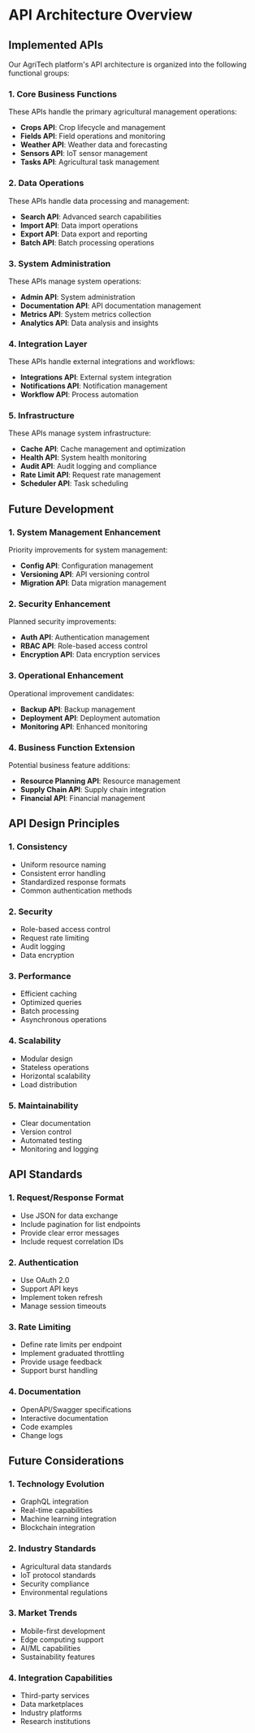 # API Architecture Overview

## Implemented APIs

Our AgriTech platform's API architecture is organized into the following functional groups:

### 1. Core Business Functions
These APIs handle the primary agricultural management operations:
- **Crops API**: Crop lifecycle and management
- **Fields API**: Field operations and monitoring
- **Weather API**: Weather data and forecasting
- **Sensors API**: IoT sensor management
- **Tasks API**: Agricultural task management

### 2. Data Operations
These APIs handle data processing and management:
- **Search API**: Advanced search capabilities
- **Import API**: Data import operations
- **Export API**: Data export and reporting
- **Batch API**: Batch processing operations

### 3. System Administration
These APIs manage system operations:
- **Admin API**: System administration
- **Documentation API**: API documentation management
- **Metrics API**: System metrics collection
- **Analytics API**: Data analysis and insights

### 4. Integration Layer
These APIs handle external integrations and workflows:
- **Integrations API**: External system integration
- **Notifications API**: Notification management
- **Workflow API**: Process automation

### 5. Infrastructure
These APIs manage system infrastructure:
- **Cache API**: Cache management and optimization
- **Health API**: System health monitoring
- **Audit API**: Audit logging and compliance
- **Rate Limit API**: Request rate management
- **Scheduler API**: Task scheduling

## Future Development

### 1. System Management Enhancement
Priority improvements for system management:
- **Config API**: Configuration management
- **Versioning API**: API versioning control
- **Migration API**: Data migration management

### 2. Security Enhancement
Planned security improvements:
- **Auth API**: Authentication management
- **RBAC API**: Role-based access control
- **Encryption API**: Data encryption services

### 3. Operational Enhancement
Operational improvement candidates:
- **Backup API**: Backup management
- **Deployment API**: Deployment automation
- **Monitoring API**: Enhanced monitoring

### 4. Business Function Extension
Potential business feature additions:
- **Resource Planning API**: Resource management
- **Supply Chain API**: Supply chain integration
- **Financial API**: Financial management

## API Design Principles

### 1. Consistency
- Uniform resource naming
- Consistent error handling
- Standardized response formats
- Common authentication methods

### 2. Security
- Role-based access control
- Request rate limiting
- Audit logging
- Data encryption

### 3. Performance
- Efficient caching
- Optimized queries
- Batch processing
- Asynchronous operations

### 4. Scalability
- Modular design
- Stateless operations
- Horizontal scalability
- Load distribution

### 5. Maintainability
- Clear documentation
- Version control
- Automated testing
- Monitoring and logging

## API Standards

### 1. Request/Response Format
- Use JSON for data exchange
- Include pagination for list endpoints
- Provide clear error messages
- Include request correlation IDs

### 2. Authentication
- Use OAuth 2.0
- Support API keys
- Implement token refresh
- Manage session timeouts

### 3. Rate Limiting
- Define rate limits per endpoint
- Implement graduated throttling
- Provide usage feedback
- Support burst handling

### 4. Documentation
- OpenAPI/Swagger specifications
- Interactive documentation
- Code examples
- Change logs

## Future Considerations

### 1. Technology Evolution
- GraphQL integration
- Real-time capabilities
- Machine learning integration
- Blockchain integration

### 2. Industry Standards
- Agricultural data standards
- IoT protocol standards
- Security compliance
- Environmental regulations

### 3. Market Trends
- Mobile-first development
- Edge computing support
- AI/ML capabilities
- Sustainability features

### 4. Integration Capabilities
- Third-party services
- Data marketplaces
- Industry platforms
- Research institutions

